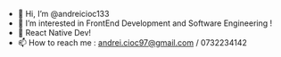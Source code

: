 - 👋 Hi, I’m @andreicioc133
- 👀 I’m interested in FrontEnd Development and Software Engineering !
- 🌱 React Native Dev!
- 📫 How to reach me : andrei.cioc97@gmail.com / 0732234142


